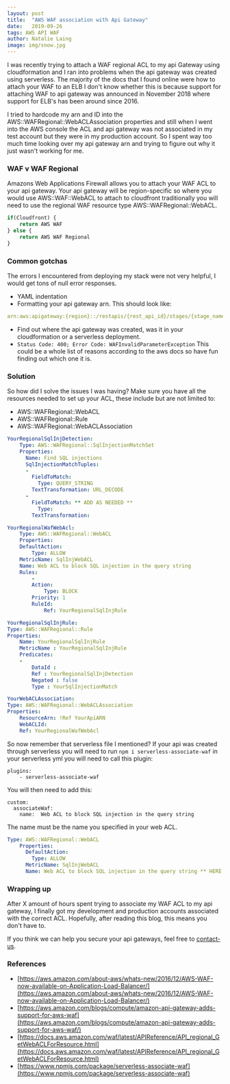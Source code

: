 ```yaml
---
layout: post
title:  "AWS WAF association with Api Gateway"
date:   2019-09-26
tags: AWS API WAF
author: Natalie Laing
image: img/snow.jpg
---
```


I was recently trying to attach a WAF regional ACL to my api Gateway using cloudformation and I ran 
into problems when the api gateway was created using serverless.
The majority of the docs that I found online were how to attach your WAF to an ELB I don't know whether this is because support for attaching WAF to api gateway was announced in November 2018 where support for ELB's has been around since 2016.

I tried to hardcode my arn and ID into the AWS::WAFRegional::WebACLAssociation properties and still when
I went into the AWS console the ACL and api gateway was not associated in my test account but they were
in my production account. So I spent way too much time looking over my api gateway arn and trying to figure out
why it just wasn't working for me.


### WAF v WAF Regional

Amazons Web Applications Firewall allows you to attach your WAF ACL to your api gateway. Your api gateway will be region-specific so where you would use AWS::WAF::WebACL to attach to cloudfront traditionally you will need to use the regional WAF resource type AWS::WAFRegional::WebACL.
```js
if(Cloudfront) { 
    return AWS WAF 
} else { 
    return AWS WAF Regional
}
```

### Common gotchas
The errors I encountered from deploying my stack were not very helpful, I would get tons of null error responses.
* YAML indentation 
* Formatting your api gateway arn. This should look like: 
```yml 
arn:aws:apigateway:{region}::/restapis/{rest_api_id}/stages/{stage_name}
```
* Find out where the api gateway was created, was it in your cloudformation or a serverless deployment.
*  ```Status Code: 400; Error Code: WAFInvalidParameterException```  This could be a whole list of reasons according to the aws docs so have fun finding out which one it is.

### Solution
So how did I solve the issues I was having? 
Make sure you have all the resources needed to set up your ACL, these include but are not limited to:
* AWS::WAFRegional::WebACL
* AWS::WAFRegional::Rule
* AWS::WAFRegional::WebACLAssociation

```yml
YourRegionalSqlInjDetection: 
    Type: AWS::WAFRegional::SqlInjectionMatchSet
    Properties: 
      Name: Find SQL injections
      SqlInjectionMatchTuples:
      - 
        FieldToMatch:
          Type: QUERY_STRING
        TextTransformation: URL_DECODE
      - 
        FieldToMatch: ** ADD AS NEEDED **
          Type: 
        TextTransformation: 

YourRegionalWafWebAcl: 
    Type: AWS::WAFRegional::WebACL
    Properties: 
    DefaultAction: 
        Type: ALLOW
    MetricName: SqlInjWebACL
    Name: Web ACL to block SQL injection in the query string
    Rules: 
        - 
        Action: 
            Type: BLOCK
        Priority: 1
        RuleId: 
            Ref: YourRegionalSqlInjRule

YourRegionalSqlInjRule: 
Type: AWS::WAFRegional::Rule
Properties: 
    Name: YourRegionalSqlInjRule
    MetricName : YourRegionalSqlInjRule
    Predicates: 
    -
        DataId :  
        Ref : YourRegionalSqlInjDetection
        Negated : false
        Type : YourSqlInjectionMatch

YourWebACLAssociation:
Type: AWS::WAFRegional::WebACLAssociation
Properties:
    ResourceArn: !Ref YourApiARN
    WebACLId: 
    Ref: YourRegionalWafWebAcl
```

So now remember that serverless file I mentioned? 
If your api was created through serverless you will need to run ```npm i serverless-associate-waf```
in your serverless yml you will need to call this plugin:
```
plugins:
    - serverless-associate-waf
```
You will then need to add this:
```
custom:
  associateWaf:
    name:  Web ACL to block SQL injection in the query string
```

The name must be the name you specified in your web ACL.
```yml
Type: AWS::WAFRegional::WebACL
    Properties: 
      DefaultAction: 
        Type: ALLOW
      MetricName: SqlInjWebACL
      Name: Web ACL to block SQL injection in the query string ** HERE **
```


### Wrapping up

After X amount of hours spent trying to associate my WAF ACL to my api gateway, I finally got my development and production accounts associated with the correct ACL.
Hopefully, after reading this blog, this means you don't have to.


If you think we can help you secure your api gateways, feel free to [contact-us](https://www.mechanicalrock.io/lets-get-started).

### References

* [https://aws.amazon.com/about-aws/whats-new/2016/12/AWS-WAF-now-available-on-Application-Load-Balancer/](https://aws.amazon.com/about-aws/whats-new/2016/12/AWS-WAF-now-available-on-Application-Load-Balancer/)
* [https://aws.amazon.com/blogs/compute/amazon-api-gateway-adds-support-for-aws-waf](https://aws.amazon.com/blogs/compute/amazon-api-gateway-adds-support-for-aws-waf/)
* [https://docs.aws.amazon.com/waf/latest/APIReference/API_regional_GetWebACLForResource.html](https://docs.aws.amazon.com/waf/latest/APIReference/API_regional_GetWebACLForResource.html)
* [https://www.npmjs.com/package/serverless-associate-waf](https://www.npmjs.com/package/serverless-associate-waf)
